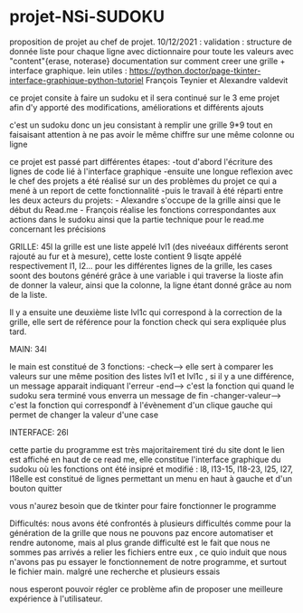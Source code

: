 # projet-NSi-SUDOKU
proposition de projet au chef de projet.
10/12/2021 : validation : structure de donnée liste pour chaque ligne avec dictionnaire pour toute les valeurs avec "content"{erase, noterase}
documentation sur comment creer une grille + interface graphique.
lein utiles : https://python.doctor/page-tkinter-interface-graphique-python-tutoriel
 François Teynier et Alexandre valdevit
 
 ce projet consite à faire un sudoku et il sera continué sur le 3 eme projet afin d'y apporté des modifications, améliorations et différents ajouts
 
 c'est un sudoku donc un jeu consistant à remplir une grille 9*9 tout en faisaisant attention à ne pas avoir le même chiffre sur une même colonne ou ligne
 
 ce projet est passé part différentes étapes:
 -tout d'abord l'écriture des lignes de code lié à l'interface graphique
 -ensuite une longue reflexion avec le chef des projets a été réalisé sur un des problèmes du projet ce qui a mené à un report de cette fonctionnalité
 -puis le travail à été réparti entre les deux acteurs du projets:
    - Alexandre s'occupe de la grille ainsi que le début du Read.me
    - François réalise les fonctions correspondantes aux actions dans le sudoku ainsi que la partie technique pour le read.me concernant les précisions
    
 GRILLE: 45l
 la grille est une liste appelé lvl1 (des niveéaux différents seront rajouté au fur et à mesure), cette loste contient 9 lisqte appélé respectivement l1, l2... pour les différentes lignes de la grille, les cases soont des boutons généré grâce à une variable i qui traverse la lioste afin de donner la valeur, ainsi que la colonne, la ligne étant donné grâce au nom de la liste.
 
Il y a ensuite une deuxième liste lvl1c qui correspond à la correction de la grille, elle sert de référence pour la fonction check qui sera expliquée plus tard.

MAIN: 34l

le main est constitué de 3 fonctions:
-check--> elle sert à comparer les valeurs sur une même position des listes lvl1 et lvl1c , si il y a une différence, un message apparait indiquant l'erreur
-end--> c'est la fonction qui quand le sudoku sera terminé vous enverra un message de fin
-changer-valeur--> c'est la fonction qui correspondf à l'évènement d'un clique gauche qui permet de changer la valeur d'une case
 
INTERFACE: 26l

cette partie du programme est très majoritairement tiré du site dont le lien est affiché en haut de ce read me, elle constitue l'interface graphique du sudoku où les fonctions ont été insipré et modifié : l8, l13-15, l18-23, l25, l27, l18elle est constitué de lignes permettant un menu en haut à gauche et d'un bouton quitter

vous n'aurez besoin que de tkinter pour faire fonctionner le programme


Difficultés:
nous avons été confrontés à plusieurs difficultés comme pour la génération de la grille que nous ne pouvons paz encore automatiser et rendre autonome, mais al plus grande difficulté est le fait que nous ne sommes pas arrivés a relier les fichiers entre eux , ce quio induit que nous n'avons pas pu essayer le fonctionnement de notre programme, et surtout le fichier main. malgré une recherche et plusieurs essais

nous esperont pouvoir régler ce problème afin de proposer une meilleure expérience à l'utilisateur.
